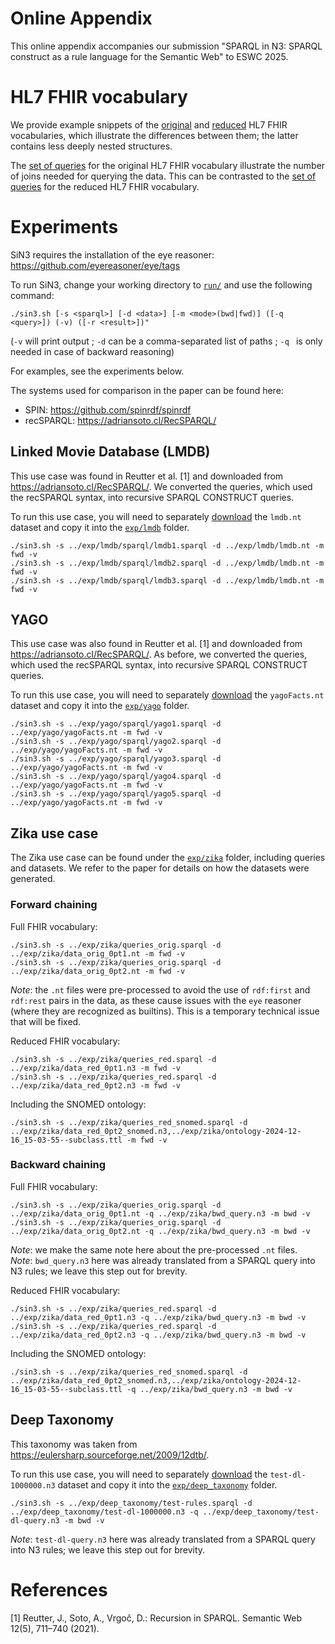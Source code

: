 # Online Appendix

This online appendix accompanies our submission "SPARQL in N3: SPARQL construct as a rule language for the Semantic Web" to ESWC 2025.

# HL7 FHIR vocabulary

We provide example snippets of the [original](exp/zika/snippets/orig) and [reduced](exp/zika/snippets/red) HL7 FHIR vocabularies, 
which illustrate the differences between them; the latter contains less deeply nested structures.

The [set of queries](exp/zika/queries_orig.sparql) for the original HL7 FHIR vocabulary illustrate the number of joins needed for querying the data.
This can be contrasted to the [set of queries](exp/zika/queries_red.sparql) for the reduced HL7 FHIR vocabulary.


# Experiments

SiN3 requires the installation of the eye reasoner: 
https://github.com/eyereasoner/eye/tags

To run SiN3, change your working directory to [`run/`](run/) and use the following command:
```
./sin3.sh [-s <sparql>] [-d <data>] [-m <mode>(bwd|fwd)] ([-q <query>]) (-v) ([-r <result>])"
```
(`-v` will print output ;  `-d` can be a comma-separated list of paths ; `-q ` is only needed in case of backward reasoning)

For examples, see the experiments below.

The systems used for comparison in the paper can be found here:
- SPIN: https://github.com/spinrdf/spinrdf
- recSPARQL: https://adriansoto.cl/RecSPARQL/

## Linked Movie Database (LMDB)

This use case was found in Reutter et al. [1] and downloaded from https://adriansoto.cl/RecSPARQL/.
We converted the queries, which used the recSPARQL syntax, into recursive SPARQL CONSTRUCT queries.

To run this use case, you will need to separately [download](https://www.dropbox.com/scl/fo/y9t8puj7owi8qkauyjqqj/ADj81HXllOIWjTZxyD7dbgs?rlkey=ni8847dx6bgec07zommlldiuk&st=ijc51xgd&dl=0) the `lmdb.nt` dataset and copy it into the [`exp/lmdb`](exp/lmdb) folder.

```
./sin3.sh -s ../exp/lmdb/sparql/lmdb1.sparql -d ../exp/lmdb/lmdb.nt -m fwd -v
./sin3.sh -s ../exp/lmdb/sparql/lmdb2.sparql -d ../exp/lmdb/lmdb.nt -m fwd -v
./sin3.sh -s ../exp/lmdb/sparql/lmdb3.sparql -d ../exp/lmdb/lmdb.nt -m fwd -v
```

## YAGO

This use case was also found in Reutter et al. [1] and downloaded from https://adriansoto.cl/RecSPARQL/.
As before, we converted the queries, which used the recSPARQL syntax, into recursive SPARQL CONSTRUCT queries.

To run this use case, you will need to separately [download](https://www.dropbox.com/scl/fo/y9t8puj7owi8qkauyjqqj/ADj81HXllOIWjTZxyD7dbgs?rlkey=ni8847dx6bgec07zommlldiuk&st=ijc51xgd&dl=0) the `yagoFacts.nt` dataset and copy it into the [`exp/yago`](exp/yago) folder.

```
./sin3.sh -s ../exp/yago/sparql/yago1.sparql -d ../exp/yago/yagoFacts.nt -m fwd -v
./sin3.sh -s ../exp/yago/sparql/yago2.sparql -d ../exp/yago/yagoFacts.nt -m fwd -v
./sin3.sh -s ../exp/yago/sparql/yago3.sparql -d ../exp/yago/yagoFacts.nt -m fwd -v
./sin3.sh -s ../exp/yago/sparql/yago4.sparql -d ../exp/yago/yagoFacts.nt -m fwd -v
./sin3.sh -s ../exp/yago/sparql/yago5.sparql -d ../exp/yago/yagoFacts.nt -m fwd -v
```

## Zika use case

The Zika use case can be found under the [`exp/zika`](exp/zika/) folder, including queries and datasets.
We refer to the paper for details on how the datasets were generated.

### Forward chaining

Full FHIR vocabulary:
```
./sin3.sh -s ../exp/zika/queries_orig.sparql -d ../exp/zika/data_orig_0pt1.nt -m fwd -v
./sin3.sh -s ../exp/zika/queries_orig.sparql -d ../exp/zika/data_orig_0pt2.nt -m fwd -v
```

_Note_: the `.nt` files were pre-processed to avoid the use of `rdf:first` and `rdf:rest` pairs in the data, 
as these cause issues with the `eye` reasoner (where they are recognized as builtins).
This is a temporary technical issue that will be fixed.

Reduced FHIR vocabulary:
```
./sin3.sh -s ../exp/zika/queries_red.sparql -d ../exp/zika/data_red_0pt1.n3 -m fwd -v
./sin3.sh -s ../exp/zika/queries_red.sparql -d ../exp/zika/data_red_0pt2.n3 -m fwd -v
```

Including the SNOMED ontology:
```
./sin3.sh -s ../exp/zika/queries_red_snomed.sparql -d ../exp/zika/data_red_0pt2_snomed.n3,../exp/zika/ontology-2024-12-16_15-03-55--subclass.ttl -m fwd -v
```

### Backward chaining

Full FHIR vocabulary:
```
./sin3.sh -s ../exp/zika/queries_orig.sparql -d ../exp/zika/data_orig_0pt1.nt -q ../exp/zika/bwd_query.n3 -m bwd -v
./sin3.sh -s ../exp/zika/queries_orig.sparql -d ../exp/zika/data_orig_0pt2.nt -q ../exp/zika/bwd_query.n3 -m bwd -v
```

_Note_: we make the same note here about the pre-processed `.nt` files.  
_Note_: `bwd_query.n3` here was already translated from a SPARQL query into N3 rules; we leave this step out for brevity.

Reduced FHIR vocabulary:
```
./sin3.sh -s ../exp/zika/queries_red.sparql -d ../exp/zika/data_red_0pt1.n3 -q ../exp/zika/bwd_query.n3 -m bwd -v
./sin3.sh -s ../exp/zika/queries_red.sparql -d ../exp/zika/data_red_0pt2.n3 -q ../exp/zika/bwd_query.n3 -m bwd -v
```

Including the SNOMED ontology:
```
./sin3.sh -s ../exp/zika/queries_red_snomed.sparql -d ../exp/zika/data_red_0pt2_snomed.n3,../exp/zika/ontology-2024-12-16_15-03-55--subclass.ttl -q ../exp/zika/bwd_query.n3 -m bwd -v
```

## Deep Taxonomy

This taxonomy was taken from https://eulersharp.sourceforge.net/2009/12dtb/.

To run this use case, you will need to separately [download](https://www.dropbox.com/scl/fo/y9t8puj7owi8qkauyjqqj/ADj81HXllOIWjTZxyD7dbgs?rlkey=ni8847dx6bgec07zommlldiuk&st=ijc51xgd&dl=0) the `test-dl-1000000.n3` dataset and copy it into the [`exp/deep_taxonomy`](exp/deep_taxonomy) folder.

```
./sin3.sh -s ../exp/deep_taxonomy/test-rules.sparql -d ../exp/deep_taxonomy/test-dl-1000000.n3 -q ../exp/deep_taxonomy/test-dl-query.n3 -m bwd -v
```

_Note_: `test-dl-query.n3` here was already translated from a SPARQL query into N3 rules; we leave this step out for brevity.


# References

[1] Reutter, J., Soto, A., Vrgoč, D.: Recursion in SPARQL. Semantic Web 12(5), 711–740 (2021).